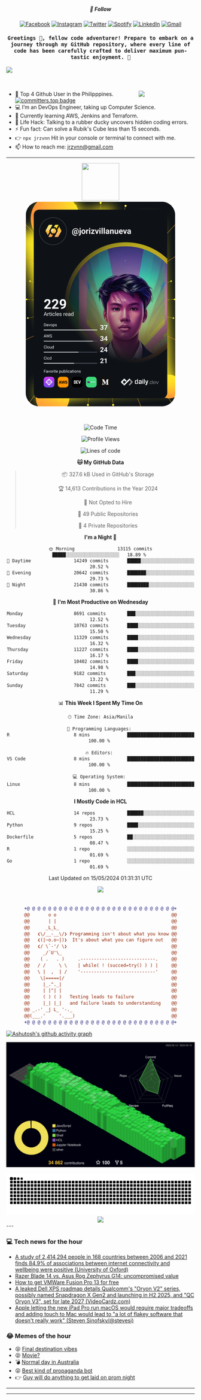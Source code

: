 <h5 align="center">💬 Follow</h5>
<div align="center">

[![Facebook](https://img.shields.io/badge/Facebook-%231877F2.svg?style=for-the-badge&logo=Facebook&logoColor=white)](https://www.facebook.com/Horisyo/)
[![Instagram](https://img.shields.io/badge/Instagram-%23E4405F.svg?style=for-the-badge&logo=Instagram&logoColor=white)](https://www.instagram.com/jrzvnn_/)
[![Twitter](https://img.shields.io/badge/Twitter-%231DA1F2.svg?style=for-the-badge&logo=Twitter&logoColor=white)](https://twitter.com/jrz_studies)
[![Spotify](https://img.shields.io/badge/Spotify-%231ED760.svg?style=for-the-badge&logo=Spotify&logoColor=white)](https://open.spotify.com/user/217td4qrc6mzqjodfalmzjpdi?si=b93099b9078c4ccb)
[![LinkedIn](https://img.shields.io/badge/LinkedIn-%230077B5.svg?style=for-the-badge&logo=LinkedIn&logoColor=white)](https://www.linkedin.com/in/jrz-vnn/)
[![Gmail](https://img.shields.io/badge/Gmail-D14836?style=for-the-badge&logo=gmail&logoColor=white)](mailto:jrzvnn@gmail.com)

</div>
<h4 align="center"><samp>Greetings 👋, fellow code adventurer! Prepare to embark on a journey through my GitHub repository, where every line of code has been carefully crafted to deliver maximum pun-tastic enjoyment. 🚀 </samp></h4>

<!--horizontal divider(gradiant)-->
<img src="https://user-images.githubusercontent.com/73097560/115834477-dbab4500-a447-11eb-908a-139a6edaec5c.gif">

&nbsp; 

<img align='right' src='https://github.com/Rishit-dagli/Rishit-dagli/blob/master/images/octocat-anime.gif' width='150"'>

- 🚀 Top 4 Github User in the Philipppines. [![committers.top badge](https://user-badge.committers.top/philippines/jrzvnn.svg)](https://user-badge.committers.top/philippines/USERNAME)
- 💻 I’m an DevOps Engineer, taking up Computer Science.
- 🤖 Currently learning AWS, Jenkins and Terraform.
- 🎯 Life Hack: Talking to a rubber ducky uncovers hidden coding errors.
- ⚡ Fun fact: Can solve a Rubik's Cube less than 15 seconds.
- 👉 `npx jrzvnn` Hit in your console or terminal to connect with me.
- 📫 How to reach me: jrzvnn@gmail.com

---

<!--🖼️OCTOCAT-->
<p align="center">

<img src="https://media.giphy.com/media/IP7sarl7C5lSFCw9rG/giphy.gif"  width="100px" height="100px">
<br />
<a href="https://app.daily.dev/jorizvillanueva"><img src="https://github.com/jrzvnn/jrzvnn/blob/main/devcard.svg" width="400" alt="Joriz Dev Card"/></a>
</p>

<br />
<div align="center">

<!--START_SECTION:waka-->
![Code Time](http://img.shields.io/badge/Code%20Time-257%20hrs%201%20min-blue)

![Profile Views](http://img.shields.io/badge/Profile%20Views-92-blue)

![Lines of code](https://img.shields.io/badge/From%20Hello%20World%20I%27ve%20Written-1.6%20million%20lines%20of%20code-blue)

**🐱 My GitHub Data** 

> 📦 327.6 kB Used in GitHub's Storage 
 > 
> 🏆 14,613 Contributions in the Year 2024
 > 
> 🚫 Not Opted to Hire
 > 
> 📜 49 Public Repositories 
 > 
> 🔑 4 Private Repositories 
 > 
**I'm a Night 🦉** 

```text
🌞 Morning                13115 commits       █████░░░░░░░░░░░░░░░░░░░░   18.89 % 
🌆 Daytime                14249 commits       █████░░░░░░░░░░░░░░░░░░░░   20.52 % 
🌃 Evening                20642 commits       ███████░░░░░░░░░░░░░░░░░░   29.73 % 
🌙 Night                  21430 commits       ████████░░░░░░░░░░░░░░░░░   30.86 % 
```
📅 **I'm Most Productive on Wednesday** 

```text
Monday                   8691 commits        ███░░░░░░░░░░░░░░░░░░░░░░   12.52 % 
Tuesday                  10763 commits       ████░░░░░░░░░░░░░░░░░░░░░   15.50 % 
Wednesday                11329 commits       ████░░░░░░░░░░░░░░░░░░░░░   16.32 % 
Thursday                 11227 commits       ████░░░░░░░░░░░░░░░░░░░░░   16.17 % 
Friday                   10402 commits       ████░░░░░░░░░░░░░░░░░░░░░   14.98 % 
Saturday                 9182 commits        ███░░░░░░░░░░░░░░░░░░░░░░   13.22 % 
Sunday                   7842 commits        ███░░░░░░░░░░░░░░░░░░░░░░   11.29 % 
```


📊 **This Week I Spent My Time On** 

```text
🕑︎ Time Zone: Asia/Manila

💬 Programming Languages: 
R                        8 mins              █████████████████████████   100.00 % 

🔥 Editors: 
VS Code                  8 mins              █████████████████████████   100.00 % 

💻 Operating System: 
Linux                    8 mins              █████████████████████████   100.00 % 
```

**I Mostly Code in HCL** 

```text
HCL                      14 repos            ██████░░░░░░░░░░░░░░░░░░░   23.73 % 
Python                   9 repos             ████░░░░░░░░░░░░░░░░░░░░░   15.25 % 
Dockerfile               5 repos             ██░░░░░░░░░░░░░░░░░░░░░░░   08.47 % 
R                        1 repo              ░░░░░░░░░░░░░░░░░░░░░░░░░   01.69 % 
Go                       1 repo              ░░░░░░░░░░░░░░░░░░░░░░░░░   01.69 % 
```




 Last Updated on 15/05/2024 01:31:31 UTC
<!--END_SECTION:waka-->

<img src="https://wakatime.com/share/@jrzvnn/70a4618c-7cd9-4016-b7b9-eabe75c837ee.svg">

<br />
<br />

```diff
+@ @ @ @ @ @ @ @ @ @ @ @ @ @ @ @ @ @ @ @ @ @ @ @ @ @ @ @+
@@       o o                                           @@
@@       | |                                           @@
@@      _L_L_                                          @@
@@   ❮\/__-__\/❯ Programming isn't about what you know @@
@@   ❮(|~o.o~|)❯  It's about what you can figure out   @@
@@   ❮/ \`-'/ \❯                                       @@
@@     _/`U'\_                                         @@
@@    ( .   . )     .----------------------------.     @@
@@   / /     \ \    | while( ! (succed=try() ) ) |     @@
@@   \ |  ,  | /    '----------------------------'     @@
@@    \|=====|/                                        @@
@@     |_.^._|                                         @@
@@     | |"| |                                         @@
@@     ( ) ( )   Testing leads to failure              @@
@@     |_| |_|   and failure leads to understanding    @@
@@ _.-' _j L_ '-._                                     @@
@@(___.'     '.___)                                    @@
+@ @ @ @ @ @ @ @ @ @ @ @ @ @ @ @ @ @ @ @ @ @ @ @ @ @ @ @+

```

</div>


[![Ashutosh's github activity graph](https://github-readme-activity-graph.vercel.app/graph?username=jrzvnn&theme=github-compact)](https://github.com/ashutosh00710/github-readme-activity-graph)


![svg](profile-3d-contrib/profile-night-green.svg)

<div align="center">
<img src="https://github.com/jrzvnn/jrzvnn/blob/output/github-snake-dark.svg">
</div>

<div align=center>
<img align=center src=https://metrics.lecoq.io/jrzvnn?template=classic&isocalendar=1&languages=1&achievements=1&base=header%2C%20activity%2C%20community%2C%20repositories%2C%20metadata&base.indepth=false&base.hireable=false&base.skip=false&isocalendar=false&isocalendar.duration=full-year&languages=false&languages.limit=8&languages.threshold=0%25&languages.other=false&languages.colors=github&languages.sections=most-used&languages.indepth=false&languages.analysis.timeout=15&languages.analysis.timeout.repositories=7.5&languages.categories=markup%2C%20programming&languages.recent.categories=markup%2C%20programming&languages.recent.load=300&languages.recent.days=14&achievements=false&achievements.threshold=C&achievements.secrets=true&achievements.display=detailed&achievements.limit=0&config.timezone=Asia%2FManila)
</div>
<div align="left">
---

### 💻 Tech news for the hour

<!-- TECH:START -->
 - [A study of 2,414,294 people in 168 countries between 2006 and 2021 finds 84.9% of associations between internet connectivity and wellbeing were positive &lpar;University of Oxford&rpar;](http://www.techmeme.com/240515/p18#a240515p18)
 - [Razer Blade 14 vs. Asus Rog Zephyrus G14: uncompromised value](https://www.theverge.com/24155889/razer-blade-14-2024-asus-rog-zephyrus-g14-comparison)
 - [How to get VMWare Fusion Pro 13 for free](https://appleinsider.com/inside/macos/tips/how-to-get-vmware-fusion-pro-13-for-free?utm_medium=rss)
 - [A leaked Dell XPS roadmap details Qualcomm&#39;s &quot;Oryon V2&quot; series, possibly named Snapdragon X Gen2 and launching in H2 2025, and &quot;QC Oryon V3&quot;, set for late 2027 &lpar;VideoCardz.com&rpar;](http://www.techmeme.com/240515/p17#a240515p17)
 - [Apple letting the new iPad Pro run macOS would require major tradeoffs and adding touch to Mac would lead to &quot;a lot of flakey software that doesn&#39;t really work&quot; &lpar;Steven Sinofsky/@stevesi&rpar;](http://www.techmeme.com/240515/p16#a240515p16)<!-- TECH:END -->

### 😂 Memes of the hour

<!-- MEMES:START -->
 - 😝 [Final destination vibes](http://9gag.com/gag/a5QNMdO)
 - 😝 [Movie?](http://9gag.com/gag/aqyZKrZ)
 - 💣 [Normal day in Australia](http://9gag.com/gag/a34dKR8)
 - 😝 [Best kind of propaganda bot](http://9gag.com/gag/arye5oV)
 - 👉 [Guy will do anything to get laid on prom night](http://9gag.com/gag/an7XMGo)<!-- MEMES:END -->

---

---
